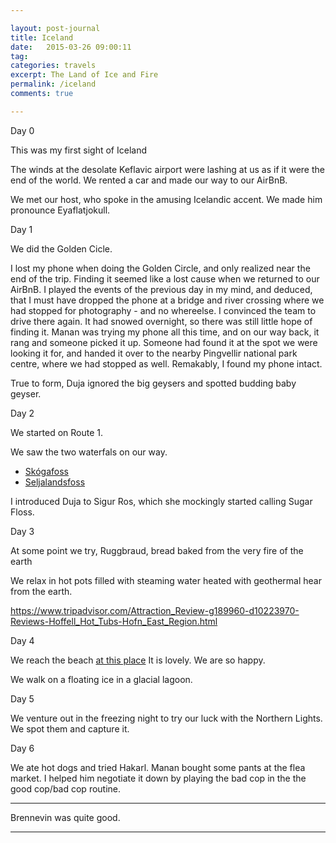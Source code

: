 ```yaml
---

layout: post-journal
title: Iceland
date:   2015-03-26 09:00:11
tag: 
categories: travels
excerpt: The Land of Ice and Fire
permalink: /iceland
comments: true

---
```


Day 0

This was my first sight of Iceland


The winds at the desolate Keflavic airport were lashing at us as if it were the end of the world. We rented a car and made our way to our AirBnB.

We met our host, who spoke in the amusing Icelandic accent. We made him pronounce Eyaflatjokull.

Day 1

We did the Golden Cicle.

I lost my phone when doing the Golden Circle, and only realized near the end of the trip. Finding it seemed like a lost cause when we returned to our AirBnB.   I played the events of the previous day in my mind, and deduced, that I must have dropped the phone at a bridge and river crossing where we had stopped for photography - and no whereelse. I convinced the team to drive there again. It had snowed overnight, so there was still little hope of finding it. Manan was trying my phone all this time, and on our way back, it rang and someone picked it up. Someone had found it at the spot we were looking it for, and handed it over to the nearby Pingvellir national park centre, where we had stopped as well. Remakably, I found my phone intact.

True to form, Duja ignored the big geysers and spotted budding baby geyser.



Day 2

We started on Route 1. 

We saw the two waterfals on our way.

- [Skógafoss](https://en.wikipedia.org/wiki/Sk%C3%B3gafoss)
- [Seljalandsfoss](https://en.wikipedia.org/wiki/Seljalandsfoss)


I introduced Duja to Sigur Ros, which she mockingly started calling Sugar Floss. 



Day 3

At some point we try, Ruggbraud, bread baked from the very fire of the earth


We relax in hot pots filled with steaming water heated with geothermal hear from the earth.

https://www.tripadvisor.com/Attraction_Review-g189960-d10223970-Reviews-Hoffell_Hot_Tubs-Hofn_East_Region.html

Day 4


We reach the beach [at this place](https://pl.wikipedia.org/wiki/Dyrh%C3%B3laey) It is lovely. We are so happy. 


We walk on a floating ice in a glacial lagoon. 

Day 5


We venture out in the freezing night to try our luck with the Northern Lights. We spot them and capture it.  

Day 6


We ate hot dogs and tried Hakarl. Manan bought some pants at the flea market. I helped him negotiate it down by playing the bad cop in the the good cop/bad cop routine. 


---------

Brennevin was quite good. 




---







